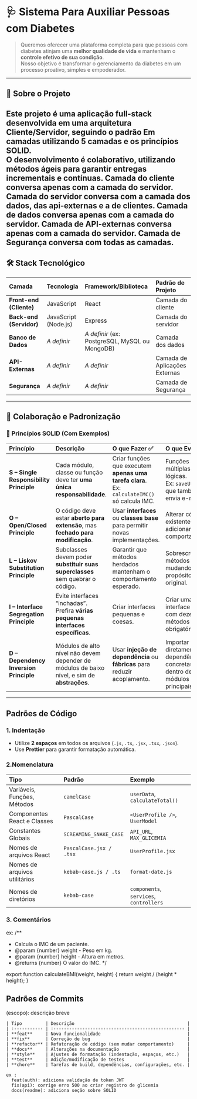 # 🩺 Sistema Para Auxiliar Pessoas com Diabetes

> Queremos oferecer uma plataforma completa para que pessoas com diabetes atinjam uma **melhor qualidade de vida** e mantenham o **controle efetivo de sua condição**.  
> Nosso objetivo é transformar o gerenciamento da diabetes em um processo proativo, simples e empoderador.

---

## 🧠 Sobre o Projeto

Este projeto é uma **aplicação full-stack** desenvolvida em uma **arquitetura Cliente/Servidor**, seguindo o padrão **Em camadas utilizando 5 camadas**  e os princípios **SOLID**.  
O desenvolvimento é **colaborativo**, utilizando **métodos ágeis** para garantir entregas incrementais e contínuas.
**Camada do cliente** conversa apenas com a camada do servidor.
**Camada do servidor**  conversa com a camada dos dados, das api-externas e a de clientes.
**Camada de dados** conversa apenas com a camada do servidor.
**Camada de API-externas** conversa apenas com a camada do servidor.
**Camada de Segurança** conversa com todas as camadas.
---

## 🛠️ Stack Tecnológico

| Camada | Tecnologia | Framework/Biblioteca | Padrão de Projeto |
| :--- | :--- | :--- | :--- |
| **Front-end (Cliente)** | JavaScript  | React | Camada do cliente |
| **Back-end (Servidor)** | JavaScript  (Node.js) | Express |  Camada do servidor|
| **Banco de Dados** | *A definir* | *A definir* (ex: PostgreSQL, MySQL ou MongoDB) |  Camada dos dados|
| **API-Externas** | *A definir* | *A definir*  |  Camada de Aplicações Externas|
| **Segurança** | *A definir* | *A definir*  |  Camada de Segurança|

---

## 👥 Colaboração e Padronização

### 🧩 Princípios SOLID (Com Exemplos)

| Princípio | Descrição | O que Fazer ✅ | O que Evitar ❌ |
| :--- | :--- | :--- | :--- |
| **S – Single Responsibility Principle** | Cada módulo, classe ou função deve ter **uma única responsabilidade**. | Criar funções que executem **apenas uma tarefa clara**. <br>Ex: `calculateIMC()` só calcula IMC. | Funções com múltiplas lógicas. <br>Ex: `saveUser()` que também envia e-mail. |
| **O – Open/Closed Principle** | O código deve estar **aberto para extensão**, mas **fechado para modificação**. | Usar **interfaces** ou **classes base** para permitir novas implementações. | Alterar código existente para adicionar novo comportamento. |
| **L – Liskov Substitution Principle** | Subclasses devem poder **substituir suas superclasses** sem quebrar o código. | Garantir que métodos herdados mantenham o comportamento esperado. | Sobrescrever métodos mudando o propósito original. |
| **I – Interface Segregation Principle** | Evite interfaces “inchadas”. Prefira **várias pequenas interfaces específicas**. | Criar interfaces pequenas e coesas. | Criar uma interface única com dezenas de métodos obrigatórios. |
| **D – Dependency Inversion Principle** | Módulos de alto nível não devem depender de módulos de baixo nível, e sim de **abstrações**. | Usar **injeção de dependência** ou **fábricas** para reduzir acoplamento. | Importar diretamente dependências concretas dentro de módulos principais. |

---

## Padrões de Código

### 1. Indentação
- Utilize **2 espaços** em todos os arquivos (`.js`, `.ts`, `.jsx`, `.tsx`, `.json`).
- Use **Prettier** para garantir formatação automática.

### 2.Nomenclatura

| Tipo                          | Padrão                  | Exemplo                                 |
| :---------------------------- | :---------------------- | :-------------------------------------- |
| Variáveis, Funções, Métodos   | `camelCase`             | `userData`, `calculateTotal()`          |
| Componentes React e Classes   | `PascalCase`            | `<UserProfile />`, `UserModel`          |
| Constantes Globais            | `SCREAMING_SNAKE_CASE`  | `API_URL`, `MAX_GLICEMIA`               |
| Nomes de arquivos React       | `PascalCase.jsx / .tsx` | `UserProfile.jsx`                       |
| Nomes de arquivos utilitários | `kebab-case.js / .ts`   | `format-date.js`                        |
| Nomes de diretórios           | `kebab-case`            | `components`, `services`, `controllers` |


### 3. Comentários 
  ex: 
  /**
 * Calcula o IMC de um paciente.
 * @param {number} weight - Peso em kg.
 * @param {number} height - Altura em metros.
 * @returns {number} O valor do IMC.
 */

 export function calculateBMI(weight, height) {
  return weight / (height * height);
  }


## Padrões de Commits

  <tipo>(escopo): descrição breve

    | Tipo         | Descrição                                           |
    | :----------- | :-------------------------------------------------- |
    | **feat**     | Nova funcionalidade                                 |
    | **fix**      | Correção de bug                                     |
    | **refactor** | Refatoração de código (sem mudar comportamento)     |
    | **docs**     | Alterações na documentação                          |
    | **style**    | Ajustes de formatação (indentação, espaços, etc.)   |
    | **test**     | Adição/modificação de testes                        |
    | **chore**    | Tarefas de build, dependências, configurações, etc. |

    ex :
      feat(auth): adiciona validação de token JWT
      fix(api): corrige erro 500 ao criar registro de glicemia
      docs(readme): adiciona seção sobre SOLID

